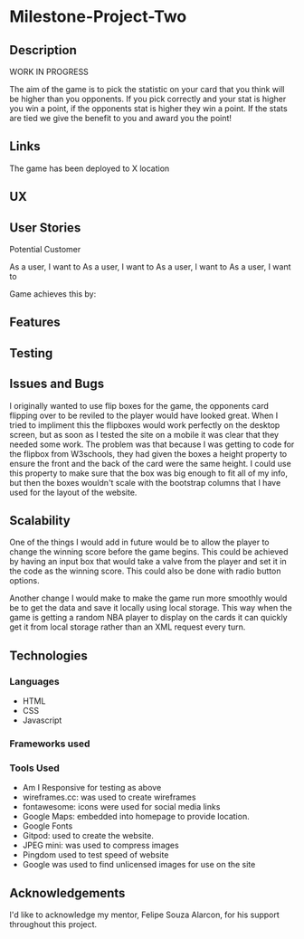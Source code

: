 # Milestone-Project-Two

## Description

WORK IN PROGRESS

The aim of the game is to pick the statistic on your card that you think will be higher than you opponents. If you pick correctly and your stat is higher you win a point, if the opponents stat is higher they win a point. If the stats are tied we give the benefit to you and award you the point!

## Links

The game has been deployed to X location

## UX

## User Stories

Potential Customer

As a user, I want to
As a user, I want to
As a user, I want to
As a user, I want to

Game achieves this by:


## Features

## Testing

## Issues and Bugs

I originally wanted to use flip boxes for the game, the opponents card flipping over to be reviled to the player would have looked great. When I tried to impliment this the flipboxes would work perfectly on the desktop screen, but as soon as I tested the site on a mobile it was clear that they needed some work.
The problem was that because I was getting to code for the flipbox from W3schools, they had given the boxes a height property to ensure the front and the back of the card were the same height. I could use this property to make sure that the box was big enough to fit all of my info, but then the boxes wouldn't scale with the bootstrap columns that I have used for the layout of the website.

## Scalability

One of the things I would add in future would be to allow the player to change the winning score before the game begins. This could be achieved by having an input box that would take a valve from the player and set it in the code as the winning score. This could also be done with radio button options.

Another change I would make to make the game run more smoothly would be to get the data and save it locally using local storage. This way when the game is getting a random NBA player to display on the cards it can quickly get it from local storage rather than an XML request every turn.

## Technologies

### Languages

- HTML
- CSS
- Javascript

### Frameworks used

### Tools Used

- Am I Responsive for testing as above
- wireframes.cc: was used to create wireframes
- fontawesome: icons were used for social media links
- Google Maps: embedded into homepage to provide location.
- Google Fonts
- Gitpod: used to create the website.
- JPEG mini: was used to compress images
- Pingdom used to test speed of website
- Google was used to find unlicensed images for use on the site

## Acknowledgements

I'd like to acknowledge my mentor, Felipe Souza Alarcon, for his support throughout this project.
